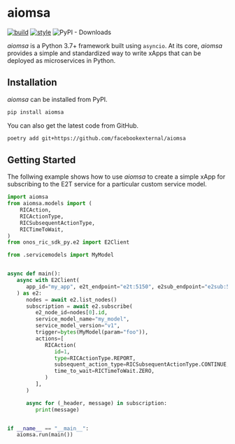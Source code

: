 # aiomsa
[![build](https://github.com/facebookexternal/aiomsa/actions/workflows/build.yml/badge.svg)](https://github.com/facebookexternal/aiomsa/actions/workflows/build.yml)
[![style](https://img.shields.io/badge/code%20style-black-000000.svg)](https://github.com/psf/black)
![PyPI - Downloads](https://img.shields.io/pypi/dw/aiomsa)

*aiomsa* is a Python 3.7+ framework built using `asyncio`. At its core, *aiomsa*
provides a simple and standardized way to write xApps that can be deployed as
microservices in Python.

## Installation
*aiomsa* can be installed from PyPI.
```bash
pip install aiomsa
```

You can also get the latest code from GitHub.
```bash
poetry add git+https://github.com/facebookexternal/aiomsa
```

## Getting Started
The follwing example shows how to use *aiomsa* to create a simple xApp for subscribing
to the E2T service for a particular custom service model.

```python
import aiomsa
from aiomsa.models import (
    RICAction,
    RICActionType,
    RICSubsequentActionType,
    RICTimeToWait,
)
from onos_ric_sdk_py.e2 import E2Client

from .servicemodels import MyModel


async def main():
   async with E2Client(
      app_id="my_app", e2t_endpoint="e2t:5150", e2sub_endpoint="e2sub:5150"
   ) as e2:
      nodes = await e2.list_nodes()
      subscription = await e2.subscribe(
         e2_node_id=nodes[0].id,
         service_model_name="my_model",
         service_model_version="v1",
         trigger=bytes(MyModel(param="foo")),
         actions=[
            RICAction(
               id=1,
               type=RICActionType.REPORT,
               subsequent_action_type=RICSubsequentActionType.CONTINUE,
               time_to_wait=RICTimeToWait.ZERO,
            )
         ],
      )

      async for (_header, message) in subscription:
         print(message)


if __name__ == "__main__":
   aiomsa.run(main())
```
